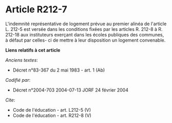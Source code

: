 # Article R212-7

L'indemnité représentative de logement prévue au premier alinéa de l'article L. 212-5 est versée dans les conditions fixées
par les articles R. 212-8 à R. 212-18 aux instituteurs exerçant dans les écoles publiques des communes, à défaut par celles-
ci de mettre à leur disposition un logement convenable.

**Liens relatifs à cet article**

_Anciens textes_:

  - Décret n°83-367 du 2 mai 1983 - art. 1 (Ab)

_Codifié par_:

  - Décret n°2004-703 2004-07-13 JORF 24 février 2004

_Cite_:

  - Code de l'éducation - art. L212-5 (V)
  - Code de l'éducation - art. R212-8 (V)
